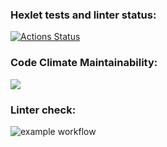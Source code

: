### Hexlet tests and linter status:
[![Actions Status](https://github.com/tumasia/python-project-lvl1/workflows/hexlet-check/badge.svg)](https://github.com/tumasia/python-project-lvl1/actions)

### Code Climate Maintainability:
<a href="https://codeclimate.com/github/tumasia/python-project-lvl1"><img src="https://api.codeclimate.com/v1/badges/a99a88d28ad37a79dbf6/maintainability" /></a>

### Linter check:
![example workflow](https://github.com/tumasia/python-project-lvl1/actions/workflows/github-actions.yml/badge.svg)

